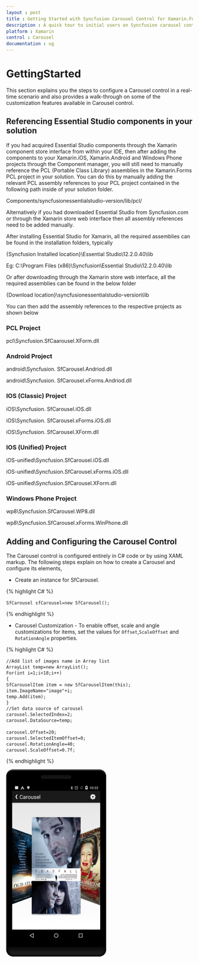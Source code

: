 ```yaml
---
layout : post
title : Getting Started with Syncfusion Carousel Control for Xamarin.Forms
description : A quick tour to initial users on Syncfusion carousel control for iOS and Xamarin.Forms platform.
platform : Xamarin
control : Carousel
documentation : ug
---
```


# GettingStarted

This section explains you the steps to configure a Carousel control in a real-time scenario and also provides a walk-through on some of the customization features available in Carousel control.

## Referencing Essential Studio components in your solution
 
If you had acquired Essential Studio components through the Xamarin component store interface from within your IDE, then after adding the components to your Xamarin.iOS, Xamarin.Android and Windows Phone projects through the Component manager, you will still need to manually reference the PCL (Portable Class Library) assemblies in the Xamarin.Forms PCL project in your solution. You can do this by manually adding the relevant PCL assembly references to your PCL project contained in the following path inside of your solution folder.

Components/syncfusionessentialstudio-version/lib/pcl/

Alternatively if you had downloaded Essential Studio from Syncfusion.com or through the Xamarin store web interface then all assembly references need to be added manually.

After installing Essential Studio for Xamarin, all the required assemblies can be found in the installation folders, typically

{Syncfusion Installed location}\Essential Studio\12.2.0.40\lib

Eg: C:\Program Files (x86)\Syncfusion\Essential Studio\12.2.0.40\lib

Or after downloading through the Xamarin store web interface, all the required assemblies can be found in the below folder

{Download location}\syncfusionessentialstudio-version\lib

You can then add the assembly references to the respective projects as shown below

### PCL Project

pcl\Syncfusion.SfCaarousel.XForm.dll

### Android Project

android\Syncfusion. SfCarousel.Andriod.dll

android\Syncfusion. SfCarousel.xForms.Andriod.dll

### IOS (Classic) Project

iOS\Syncfusion. SfCarousel.iOS.dll

iOS\Syncfusion. SfCarousel.xForms.iOS.dll

iOS\Syncfusion. SfCarousel.XForm.dll

### IOS (Unified) Project

iOS-unified\Syncfusion.SfCarousel.iOS.dll

iOS-unified\Syncfusion.SfCarousel.xForms.iOS.dll

iOS-unified\Syncfusion.SfCarousel.XForm.dll


### Windows Phone Project

wp8\Syncfusion.SfCarousel.WP8.dll

wp8\Syncfusion.SfCarousel.xForms.WinPhone.dll

## Adding and Configuring the Carousel Control

The Carousel control is configured entirely in C# code or by using XAML markup. The following steps explain on how to create a Carousel and configure its elements,

* Create an instance for SfCarousel.

{% highlight C# %}

	SfCarousel sfCarousel=new SfCarousel();

{% endhighlight %}

* Carousel Customization - To enable offset, scale and angle customizations for items, set the values for `Offset`,`ScaleOffset` and `RotationAngle` properties.

{% highlight C# %}	

	//Add list of images name in Array list
	ArrayList temp=new ArrayList();
	For(int i=1;i<18;i++)
	{
	SfCarouselItem item = new SfCarouselItem(this); 
	item.ImageName="image"+i;
	temp.Add(item);
	}
	//Set data source of carousel
	carousel.SelectedIndex=2;
	carousel.DataSource=temp;

	carousel.Offset=20;
	carousel.SelectedItemOffset=0;
	carousel.RotationAngle=40;
	carousel.ScaleOffset=0.7f;

{% endhighlight %}


![](images/gettingstarted.png)

